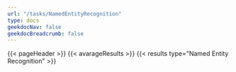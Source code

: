 ```yaml
---
url: "/tasks/NamedEntityRecognition"
type: docs
geekdocNav: false
geekdocBreadcrumb: false
---
```


{{< pageHeader >}}
{{< avarageResults >}}
{{< results type="Named Entity Recognition" >}}
